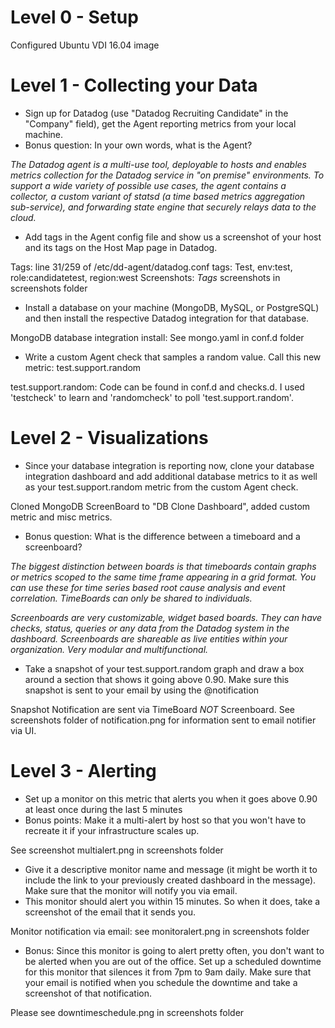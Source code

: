 Level 0 - Setup
==============
Configured Ubuntu VDI 16.04 image

Level 1 - Collecting your Data
==============

- Sign up for Datadog (use "Datadog Recruiting Candidate" in the "Company" field), get the Agent reporting metrics from your local machine.
- Bonus question: In your own words, what is the Agent?

*The Datadog agent is a multi-use tool, deployable to hosts and enables metrics collection for the Datadog service in "on premise" environments. To support a wide variety of possible use cases, the agent contains a collector, a custom variant of statsd (a time based metrics aggregation sub-service), and forwarding state engine that securely relays data to the cloud.*

- Add tags in the Agent config file and show us a screenshot of your host and its tags on the Host Map page in Datadog.

Tags: line 31/259 of /etc/dd-agent/datadog.conf
tags: Test, env:test, role:candidatetest, region:west
Screenshots: *Tags* screenshots in screenshots folder

- Install a database on your machine (MongoDB, MySQL, or PostgreSQL) and then install the respective Datadog integration for that database.

MongoDB database integration install: See mongo.yaml in conf.d folder

- Write a custom Agent check that samples a random value. Call this new metric: test.support.random

test.support.random: Code can be found in conf.d and checks.d. I used 'testcheck' to learn and 'randomcheck' to poll 'test.support.random'. 
 
 
Level 2 - Visualizations
==============

- Since your database integration is reporting now, clone your database integration dashboard and add additional database metrics to it as well as your test.support.random metric from the custom Agent check.

Cloned MongoDB ScreenBoard to "DB Clone Dashboard", added custom metric and misc metrics.

- Bonus question: What is the difference between a timeboard and a screenboard?

*The biggest distinction between boards is that timeboards contain graphs or metrics scoped to the same time frame appearing in a grid format. You can use these for time series based root cause analysis and event correlation. TimeBoards can only be shared to individuals.*

*Screenboards are very customizable, widget based boards. They can have checks, status, queries or any data from the Datadog system in the dashboard. Screenboards are shareable as live entities within your organization. Very modular and multifunctional.*

- Take a snapshot of your test.support.random graph and draw a box around a section that shows it going above 0.90. Make sure this snapshot is sent to your email by using the @notification

Snapshot Notification are sent via TimeBoard *NOT* Screenboard. See screenshots folder of notification.png	for information sent to email notifier via UI. 


Level 3 - Alerting
==============

- Set up a monitor on this metric that alerts you when it goes above 0.90 at least once during the last 5 minutes
- Bonus points: Make it a multi-alert by host so that you won't have to recreate it if your infrastructure scales up.

See screenshot multialert.png in screenshots folder

- Give it a descriptive monitor name and message (it might be worth it to include the link to your previously created dashboard in the message). Make sure that the monitor will notify you via email.
- This monitor should alert you within 15 minutes. So when it does, take a screenshot of the email that it sends you.

Monitor notification via email: see monitoralert.png in screenshots folder

- Bonus: Since this monitor is going to alert pretty often, you don't want to be alerted when you are out of the office. Set up a scheduled downtime for this monitor that silences it from 7pm to 9am daily. Make sure that your email is notified when you schedule the downtime and take a screenshot of that notification.

Please see downtimeschedule.png in screenshots folder
